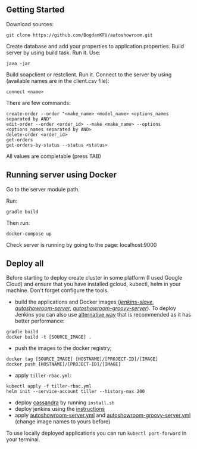 ## Getting Started

Download sources:
```
git clone https://github.com/BogdanKFU/autoshowroom.git
```
Create database and add your properties to application.properties.
Build server by using build task. Run it. Use:
```
java -jar
```
Build soapclient or restclient. Run it.
Connect to the server by using (available names are in the client.csv file):
```
connect <name>
```
There are few commands:
```
create-order --order "<make_name> <model_name> <options_names separated by AND"
edit-order --order <order_id> --make <make_name> --options <options_names separated by AND>
delete-order <order_id>
get-orders
get-orders-by-status --status <status>
```
All values are completable (press TAB)

## Running server using Docker

Go to the server module path.

Run:
```
gradle build
```
Then run:
```
docker-compose up
```
Check server is running by going to the page: localhost:9000
## Deploy all
Before starting to deploy create cluster in some platform (I used Google Cloud) and ensure that
you have installed gcloud, kubectl, helm in your machine. Don't forget configure the tools.
- build the applications and Docker images
([_jenkins-slave_](https://github.com/bepopov/autoshowroom/tree/master/server/opt/jenkins/slave), 
[_autoshowroom-server_](https://github.com/bepopov/autoshowroom/tree/master/server),
[_autoshowroom-groovy-server_](https://github.com/bepopov/autoshowroom/tree/master/groovy_server)). To deploy 
Jenkins you can also use [alternative way](https://github.com/bepopov/autoshowroom/tree/master/server/ops/jenkins/master)
 that is recommended as it has better performance:
```
gradle build
docker build -t [SOURCE_IMAGE] .
```
- push the images to the docker registry;
```
docker tag [SOURCE_IMAGE] [HOSTNAME]/[PROJECT-ID]/[IMAGE]
docker push [HOSTNAME]/[PROJECT-ID]/[IMAGE]
```
- apply `tiller-rbac.yml`:
```
kubectl apply -f tiller-rbac.yml
helm init --service-account tiller --history-max 200
```
- deploy
[cassandra](https://github.com/bepopov/autoshowroom/tree/master/groovy_server/ops/cassandra)
by running ```install.sh```
- deploy jenkins using the 
[instructions](https://github.com/bepopov/autoshowroom/tree/master/server/opt/jenkins)
- apply
[autoshowroom-server.yml](https://github.com/bepopov/autoshowroom/blob/master/server/autoshowroom-server.yml)
and
[autoshowroom-groovy-server.yml](https://github.com/bepopov/autoshowroom/blob/master/groovy_server/autoshowroom-groovy-server.yml)
(change image names to yours before)

To use locally deployed applications you can run ```kubectl port-forward``` in your terminal.